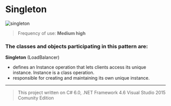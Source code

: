 # Singleton

![singleton](https://cloud.githubusercontent.com/assets/24522089/24106812/81a35182-0da2-11e7-9f30-09f35a4e6dcd.png)

> Frequency of use: **Medium high**

### The classes and objects participating in this pattern are:

**Singleton**   (LoadBalancer)
* defines an Instance operation that lets clients access its unique instance. Instance is a class operation.
* responsible for creating and maintaining its own unique instance.

-------------------------------------------------------------------------------------------------
> This project written on C# 6.0, .NET Framework 4.6 Visual Studio 2015 Comunity Edition
